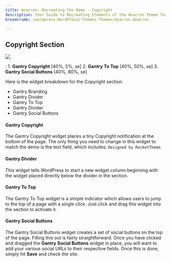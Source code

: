 ```yaml
---
title: Anacron: Recreating the Demo - Copyright
description: Your Guide to Recreating Elements of the Anacron Theme for WordPress
breadcrumb: /wordpress:WordPress/!themes:Themes/anacron:Anacron

---
```


Copyright Section
-----

![][demo]

:   1. **Gantry Copyright** [40%, 5%, se]
    2. **Gantry To Top** [40%, 50%, se]
    3. **Gantry Social Buttons** [40%, 80%, se]

Here is the widget breakdown for the Copyright section:

* Gantry Branding
* Gantry Divider
* Gantry To Top
* Gantry Divider
* Gantry Social Buttons

#### Gantry Copyright

The Gantry Copyright widget places a tiny Copyright notification at the bottom of the page. The only thing you need to change in this widget to match the demo is the text field, which includes: `Designed by RocketTheme`.

#### Gantry Divider

This widget tells WordPress to start a new widget column beginning with the widget placed directly below the divider in the section.

#### Gantry To Top

The Gantry To Top widget is a simple indicator which allows users to jump to the top of a page with a single click. Just click and drag this widget into the section to activate it.

#### Gantry Social Buttons

The Gantry Social Buttons widget creates a set of social buttons on the top of the page. Filling this out is fairly straightforward. Once you have clicked and dragged the **Gantry Social Buttons** widget in place, you will want to add your various social URLs to their respective fields. Once this is done, simply hit **Save** and check the site. 

[demo]: assets/demo_12.jpeg